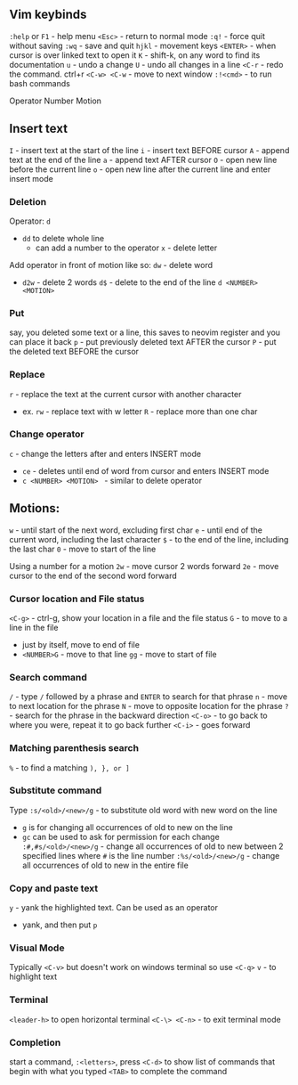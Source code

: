## Vim keybinds
`:help` or `F1` - help menu 
`<Esc>` - return to normal mode
`:q!` - force quit without saving
`:wq` - save and quit
`hjkl` - movement keys
`<ENTER>` - when cursor is over linked text to open it
`K` - shift-k, on any word to find its documentation
`u` - undo a change
`U` - undo all changes in a line
`<C-r` - redo the command. ctrl+r
`<C-w> <C-w` - move to next window
`:!<cmd>` - to run bash commands


Operator Number Motion
## Insert text
`I` - insert text at the start of the line
`i`  - insert text BEFORE cursor
`A` - append text at the end of the line
`a` - append text AFTER cursor
`O` - open new line before the current line
`o` - open new line after the current line and enter insert mode

### Deletion
Operator:
`d`
- `dd` to delete whole line
	- can add a number to the operator
`x` - delete letter

Add operator in front of motion like so:
`dw` - delete word
- `d2w` - delete 2 words
`d$` - delete to the end of the line
`d <NUMBER> <MOTION>`
### Put
say, you deleted some text or a line, this saves to neovim register and you can place it back
`p` - put previously deleted text AFTER the cursor
`P` - put the deleted text BEFORE the cursor

### Replace
`r` - replace the text at the current cursor with another character
- ex. `rw` - replace text with w letter
`R` - replace more than one char

### Change operator
`c` - change the letters after and enters INSERT mode
- `ce` - deletes until end of word from cursor and enters INSERT mode
- `c <NUMBER> <MOTION> ` - similar to delete operator
## Motions:
`w` - until start of the next word, excluding first char
`e` - until end of the current word, including the last character
`$` - to the end of the line, including the last char
`0` - move to start of the line

Using a number for a motion
`2w` - move cursor 2 words forward
`2e` - move cursor to the end of the second word forward

### Cursor location and File status
`<C-g>` - ctrl-g, show your location in a file and the file status
`G` - to move to a line in the file
- just by itself, move to end of file
- `<NUMBER>G` - move to that line
`gg` - move to start of file

### Search command
`/` - type `/` followed by a phrase and `ENTER` to search for that phrase
`n` - move to next location for the phrase
`N` - move to opposite location for the phrase
`?` - search for the phrase in the backward direction
`<C-o>` - to go back to where you were, repeat it to go back further
`<C-i>` - goes forward

### Matching parenthesis search
`%` - to find a matching `), }, or ]`

### Substitute command
Type `:s/<old>/<new>/g` - to substitute old word with new word on the line
- `g` is for changing all occurrences of old to new on the line 
- `gc` can be used to ask for permission for each change
`:#,#s/<old>/<new>/g` - change all occurrences of old to new between 2 specified lines where `#` is the line number
`:%s/<old>/<new>/g` - change all occurrences of old to new in the entire file

### Copy and paste text
`y` - yank the highlighted text. Can be used as an operator
- yank, and then put `p`

### Visual Mode
Typically `<C-v>` but doesn't work on windows terminal so use `<C-q>`
`v` - to highlight text
### Terminal
`<leader-h>` to open horizontal terminal
`<C-\> <C-n>` - to exit terminal mode

### Completion
start a command, `:<letters>`, press `<C-d>` to show list of commands that begin with what you typed
`<TAB>` to complete the command